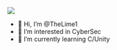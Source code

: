 ![](https://komarev.com/ghpvc/?username=TheLime1&color=yellow)
- 👋 Hi, I’m @TheLime1
- 👀 I’m interested in CyberSec
- 🌱 I’m currently learning C/Unity

<!---
TheLime1/TheLime1 is a ✨ special ✨ repository because its `README.md` (this file) appears on your GitHub profile.
You can click the Preview link to take a look at your changes.
--->
